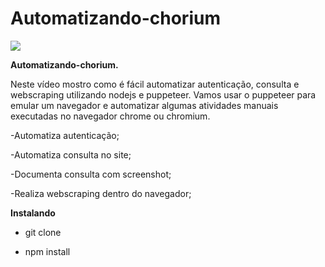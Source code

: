 # Automatizando-chorium

![](https://j.gifs.com/oVXMoN.gif)


**Automatizando-chorium.**

Neste vídeo mostro como é fácil automatizar autenticação, consulta e webscraping utilizando nodejs e puppeteer.
Vamos usar o puppeteer para emular um navegador e automatizar algumas atividades manuais executadas no navegador chrome ou chromium. 

-Automatiza autenticação;

-Automatiza consulta no site; 

-Documenta consulta com screenshot;

-Realiza webscraping dentro do navegador; 


**Instalando**

- git clone

- npm install


